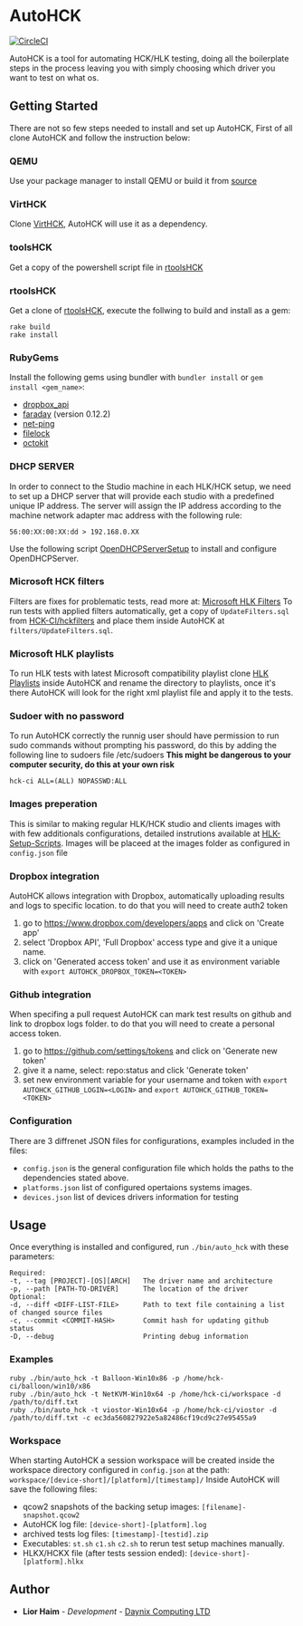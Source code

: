 # AutoHCK

[![CircleCI](https://circleci.com/gh/daynix/AutoHCK2.svg?style=svg)](https://circleci.com/gh/daynix/AutoHCK2)

AutoHCK is a tool for automating HCK/HLK testing, doing all the boilerplate steps in the process leaving you with simply choosing which driver you want to test on what os.

## Getting Started

There are not so few steps needed to install and set up AutoHCK, First of all clone AutoHCK and follow the instruction below:

### QEMU
Use your package manager to install QEMU or build it from [source](https://github.com/qemu/qemu)

### VirtHCK
Clone [VirtHCK](https://github.com/daynix/VirtHCK), AutoHCK will use it as a dependency.

### toolsHCK
Get a copy of the powershell script file in [rtoolsHCK](https://github.com/HCK-CI/toolsHCK)

### rtoolsHCK
Get a clone of [rtoolsHCK](https://github.com/HCK-CI/rtoolsHCK), execute the follwing to build and install as a gem:
```
rake build
rake install
```

### RubyGems
Install the following gems using bundler with `bundler install` or `gem install <gem_name>`:
* [dropbox_api](https://rubygems.org/gems/dropbox_api)
* [faraday](https://rubygems.org/gems/faraday) (version 0.12.2)
* [net-ping](https://rubygems.org/gems/net-ping)
* [filelock](https://rubygems.org/gems/filelock)
* [octokit](https://rubygems.org/gems/octokit)

### DHCP SERVER
In order to connect to the Studio machine in each HLK/HCK setup, we need to set up a DHCP server that will provide each studio with a predefined unique IP address. The server will assign the IP address according to the machine network adapter mac address with the following rule:
```
56:00:XX:00:XX:dd > 192.168.0.XX
```
Use the following script [OpenDHCPServerSetup](https://github.com/HCK-CI/OpenDHCPServerSetup) to install and configure OpenDHCPServer.

### Microsoft HCK filters
Filters are fixes for problematic tests, read more at: [Microsoft HLK Filters](https://docs.microsoft.com/en-us/windows-hardware/test/hlk/user/windows-hardware-lab-kit-filters)
To run tests with applied filters automatically, get a copy of `UpdateFilters.sql` from [HCK-CI/hckfilters](https://github.com/HCK-CI/hckfilters) and place them inside AutoHCK at `filters/UpdateFilters.sql`.

### Microsoft HLK playlists
To run HLK tests with latest Microsoft compatibility playlist clone [HLK Playlists](https://github.com/HCK-CI/hlkplaylists) inside AutoHCK and rename the directory to playlists, once it's there AutoHCK will look for the right xml playlist file and apply it to the tests.

### Sudoer with no password
To run AutoHCK correctly the runnig user should have permission to run sudo commands without prompting his password, do this by adding the following line to sudoers file /etc/sudoers
__This might be dangerous to your computer security, do this at your own risk__
```
hck-ci ALL=(ALL) NOPASSWD:ALL
```

### Images preperation
This is similar to making regular HLK/HCK studio and clients images with with few additionals configurations, detailed instrutions available at [HLK-Setup-Scripts](https://github.com/HCK-CI/HLK-Setup-Scripts).
Images will be placeed at the images folder as configured in `config.json` file

### Dropbox integration
AutoHCK allows integration with Dropbox, automatically uploading results and logs to specific location.
to do that you will need to create auth2 token
1. go to https://www.dropbox.com/developers/apps and click on 'Create app'
2. select 'Dropbox API', 'Full Dropbox' access type and give it a unique name.
3. click on 'Generated access token' and use it as environment variable with `export AUTOHCK_DROPBOX_TOKEN=<TOKEN>`

### Github integration
When specifing a pull request AutoHCK can mark test results on github and link to dropbox logs folder.
to do that you will need to create a personal access token.
1. go to https://github.com/settings/tokens and click on 'Generate new token'
2. give it a name, select: repo:status and click 'Generate token'
3. set new environment variable for your username and token with `export AUTOHCK_GITHUB_LOGIN=<LOGIN>` and `export AUTOHCK_GITHUB_TOKEN=<TOKEN>`

### Configuration
There are 3 diffrenet JSON files for configurations, examples included in the files:
* `config.json` is the general configuration file which holds the paths to the dependencies stated above.
* `platforms.json` list of configured opertaions systems images.
* `devices.json` list of devices drivers information for testing

## Usage

Once everything is installed and configured, run `./bin/auto_hck` with these parameters:
```
Required:
-t, --tag [PROJECT]-[OS][ARCH]   The driver name and architecture
-p, --path [PATH-TO-DRIVER]      The location of the driver
Optional:
-d, --diff <DIFF-LIST-FILE>      Path to text file containing a list of changed source files
-c, --commit <COMMIT-HASH>       Commit hash for updating github status
-D, --debug                      Printing debug information
```
### Examples
```
ruby ./bin/auto_hck -t Balloon-Win10x86 -p /home/hck-ci/balloon/win10/x86
ruby ./bin/auto_hck -t NetKVM-Win10x64 -p /home/hck-ci/workspace -d /path/to/diff.txt
ruby ./bin/auto_hck -t viostor-Win10x64 -p /home/hck-ci/viostor -d /path/to/diff.txt -c ec3da560827922e5a82486cf19cd9c27e95455a9
```
### Workspace
When starting AutoHCK a session workspace will be created inside the workspace directory configured in `config.json` at the path: `workspace/[device-short]/[platform]/[timestamp]/`
Inside AutoHCK will save the following files:
* qcow2 snapshots of the backing setup images: `[filename]-snapshot.qcow2`
* AutoHCK log file: `[device-short]-[platform].log`
* archived tests log files: `[timestamp]-[testid].zip`
* Executables: `st.sh` `c1.sh` `c2.sh` to rerun test setup machines manually.
* HLKX/HCKX file (after tests session ended): `[device-short]-[platform].hlkx`

## Author

* **Lior Haim** - *Development* - [Daynix Computing LTD](https://github.com/Daynix)



